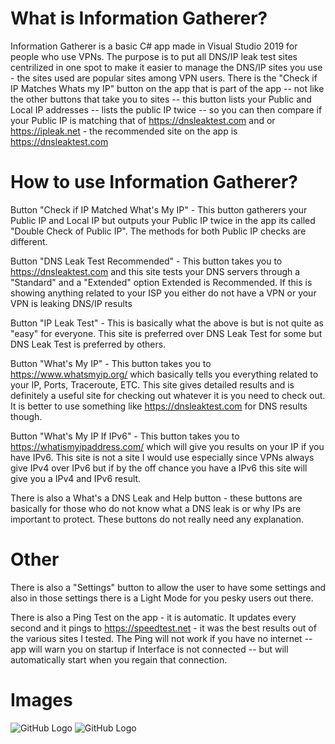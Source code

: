 # What is Information Gatherer?
Information Gatherer is a basic C# app made in Visual Studio 2019 for people who use VPNs. The purpose is to put all DNS/IP leak test sites
centrilized in one spot to make it easier to manage the DNS/IP sites you use - the sites used are popular sites among VPN users. There is 
the "Check if IP Matches Whats my IP" button on the app that is part of the app -- not like the other buttons that take you to sites -- this
button lists your Public and Local IP addresses -- lists the public IP twice -- so you can then compare if your Public IP is matching
that of https://dnsleaktest.com and or https://ipleak.net - the recommended site on the app is https://dnsleaktest.com

# How to use Information Gatherer?
Button "Check if IP Matched What's My IP" - This button gatherers your Public IP and Local IP but outputs your Public IP twice in the app its called "Double Check of Public IP". The methods for both Public IP checks are different.

Button "DNS Leak Test Recommended" - This button takes you to https://dnsleaktest.com and this site tests your DNS servers through a "Standard" and a "Extended" option Extended is Recommended. If this is showing anything related to your ISP you either do not have a VPN or your VPN is leaking DNS/IP results

Button "IP Leak Test" - This is basically what the above is but is not quite as "easy" for everyone. This site is preferred over DNS Leak Test for some but DNS Leak Test is preferred by others.

Button "What's My IP" - This button takes you to https://www.whatsmyip.org/ which basically tells you everything related to your IP, Ports, Traceroute, ETC. This site gives detailed results and is definitely a useful site for checking out whatever it is you need to check out. It is better to use something like https://dnsleaktest.com for DNS results though.

Button "What's My IP If IPv6" - This button takes you to https://whatismyipaddress.com/ which will give you results on your IP if you have IPv6. This site is not a site I would use especially since VPNs always give IPv4 over IPv6 but if by the off chance you have a IPv6 this site will give you a IPv4 and IPv6 result.

There is also a What's a DNS Leak and Help button - these buttons are basically for those who do not know what a DNS leak is or why IPs are important to protect. These buttons do not really need any explanation.

# Other
There is also a "Settings" button to allow the user to have some settings and also in those settings there is a Light Mode for you pesky
users out there.

There is also a Ping Test on the app - it is automatic.
It updates every second and it pings to https://speedtest.net - it was the best results out of the various sites I tested.
The Ping will not work if you have no internet -- app will warn you on startup if Interface is not connected -- but will automatically
start when you regain that connection.

# Images
![GitHub Logo](/images/Screenshot_1.png)
![GitHub Logo](/images/Screenshot_2.png)
